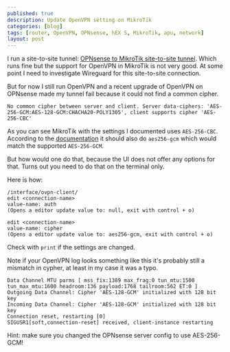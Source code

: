 ```yaml
---
published: true
description: Update OpenVPN setting on MikroTik
categories: [blog]
tags: [router, OpenVPN, OPNsense, hEX S, MikroTik, apu, network]
layout: post
---
```


I run a site-to-site tunnel: [OPNsense to MikroTik site-to-site tunnel](/blog/2020/04/23/OPNsense-to-MikroTik-site-to-site-tunnel/).
Which runs fine but the support for OpenVPN in MikroTik is not very good.
At some point I need to investigate Wireguard for this site-to-site connection.

But for now I still run OpenVPN and a recent upgrade of OpenVPN on OPNsense made my tunnel fail because
it could not find a common cipher.

```
No common cipher between server and client. Server data-ciphers: 'AES-256-GCM:AES-128-GCM:CHACHA20-POLY1305', client supports cipher 'AES-256-CBC'
```

As you can see MikroTik with the settings I documented uses `AES-256-CBC`.
According to the [documentation](https://help.mikrotik.com/docs/display/ROS/OpenVPN) it should also do `aes256-gcm`
which would match the supported `AES-256-GCM`.

But how would one do that, because the UI does not offer any options for that.
Turns out you need to do that on the terminal only.

Here is how:
```
/interface/ovpn-client/
edit <connection-name>
value-name: auth
(Opens a editor update value to: null, exit with control + o)

edit <connection-name>
value-name: cipher
(Opens a editor update value to: aes256-gcm, exit with control + o)
```

Check with `print` if the settings are changed.

Note if your OpenVPN log looks something like this it's probably still a mismatch
in cypher, at least in my case it was a typo.

```
Data Channel MTU parms [ mss_fix:1389 max_frag:0 tun_mtu:1500 tun_max_mtu:1600 headroom:136 payload:1768 tailroom:562 ET:0 ]
Outgoing Data Channel: Cipher 'AES-128-GCM' initialized with 128 bit key
Incoming Data Channel: Cipher 'AES-128-GCM' initialized with 128 bit key
Connection reset, restarting [0]
SIGUSR1[soft,connection-reset] received, client-instance restarting
```

Hint: make sure you changed the OPNsense server config to use AES-256-GCM!
